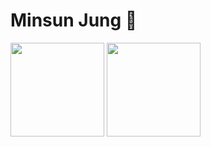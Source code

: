 # Minsun Jung 🤗

<p align="left">
  <img height="150em" src="https://github-readme-stats.vercel.app/api?username=hula32&show_icons=true&theme=radical&count_private=true">
</a>
  <img height="150em" src="http://mazassumnida.wtf/api/v2/generate_badge?boj=wjdalstjszzz">
</p>
